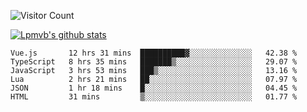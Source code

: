 ![Visitor Count](https://profile-counter.glitch.me/Lpmvb/count.svg)

[![Lpmvb's github stats](https://github-readme-stats.vercel.app/api?username=lpmvb&show_icons=true&title_color=fff&icon_color=79ff97&text_color=9f9f9f&bg_color=151515)](https://github.com/anuraghazra/github-readme-stats)

<!--
Here are some ideas to get you started:

- 🔭 I’m currently working on ...
- 🌱 I’m currently learning ...
- 👯 I’m looking to collaborate on ...
- 🤔 I’m looking for help with ...
- 💬 Ask me about ...
- 📫 How to reach me: ...
- 😄 Pronouns: ...
- ⚡ Fun fact: ...
-->

<!--START_SECTION:waka-->

```text
Vue.js       12 hrs 31 mins  ██████████▓░░░░░░░░░░░░░░   42.38 %
TypeScript   8 hrs 35 mins   ███████▒░░░░░░░░░░░░░░░░░   29.07 %
JavaScript   3 hrs 53 mins   ███▒░░░░░░░░░░░░░░░░░░░░░   13.16 %
Lua          2 hrs 21 mins   ██░░░░░░░░░░░░░░░░░░░░░░░   07.97 %
JSON         1 hr 18 mins    █░░░░░░░░░░░░░░░░░░░░░░░░   04.45 %
HTML         31 mins         ▒░░░░░░░░░░░░░░░░░░░░░░░░   01.77 %
```

<!--END_SECTION:waka-->

